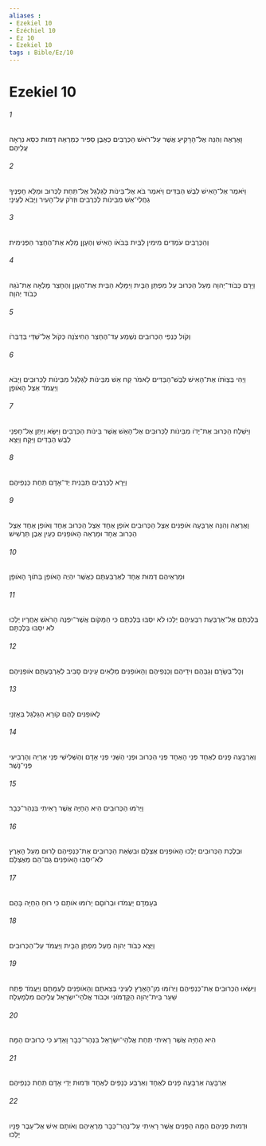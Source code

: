 ```yaml
---
aliases : 
- Ezekiel 10
- Ézéchiel 10
- Ez 10
- Ezekiel 10
tags : Bible/Ez/10
---
```


# Ezekiel 10

###### 1
וָאֶרְאֶה וְהִנֵּה אֶל־הָרָקִיעַ אֲשֶׁר עַל־רֹאשׁ הַכְּרֻבִים כְּאֶבֶן סַפִּיר כְּמַרְאֵה דְּמוּת כִּסֵּא נִרְאָה עֲלֵיהֶם׃
###### 2
וַיֹּאמֶר אֶל־הָאִישׁ לְבֻשׁ הַבַּדִּים וַיֹּאמֶר בֹּא אֶל־בֵּינֹות לַגַּלְגַּל אֶל־תַּחַת לַכְּרוּב וּמַלֵּא חָפְנֶיךָ גַחֲלֵי־אֵשׁ מִבֵּינֹות לַכְּרֻבִים וּזְרֹק עַל־הָעִיר וַיָּבֹא לְעֵינָי׃
###### 3
וְהַכְּרֻבִים עֹמְדִים מִימִין לַבַּיִת בְּבֹאֹו הָאִישׁ וְהֶעָןָן מָלֵא אֶת־הֶחָצֵר הַפְּנִימִית׃
###### 4
וַיָּרָם כְּבֹוד־יְהוָה מֵעַל הַכְּרוּב עַל מִפְתַּן הַבָּיִת וַיִּמָּלֵא הַבַּיִת אֶת־הֶעָןָן וְהֶחָצֵר מָלְאָה אֶת־נֹגַהּ כְּבֹוד יְהוָה׃
###### 5
וְקֹול כַּנְפֵי הַכְּרוּבִים נִשְׁמַע עַד־הֶחָצֵר הַחִיצֹנָה כְּקֹול אֵל־שַׁדַּי בְּדַבְּרֹו׃
###### 6
וַיְהִי בְּצַוֹּתֹו אֶת־הָאִישׁ לְבֻשׁ־הַבַּדִּים לֵאמֹר קַח אֵשׁ מִבֵּינֹות לַגַּלְגַּל מִבֵּינֹות לַכְּרוּבִים וַיָּבֹא וַיַּעֲמֹד אֵצֶל הָאֹופָן׃
###### 7
וַיִּשְׁלַח הַכְּרוּב אֶת־יָדֹו מִבֵּינֹות לַכְּרוּבִים אֶל־הָאֵשׁ אֲשֶׁר בֵּינֹות הַכְּרֻבִים וַיִּשָּׂא וַיִּתֵּן אֶל־חָפְנֵי לְבֻשׁ הַבַּדִּים וַיִּקַּח וַיֵּצֵא׃
###### 8
וַיֵּרָא לַכְּרֻבִים תַּבְנִית יַד־אָדָם תַּחַת כַּנְפֵיהֶם׃
###### 9
וָאֶרְאֶה וְהִנֵּה אַרְבָּעָה אֹופַנִּים אֵצֶל הַכְּרוּבִים אֹופַן אֶחָד אֵצֶל הַכְּרוּב אֶחָד וְאֹופַן אֶחָד אֵצֶל הַכְּרוּב אֶחָד וּמַרְאֵה הָאֹופַנִּים כְּעֵין אֶבֶן תַּרְשִׁישׁ׃
###### 10
וּמַרְאֵיהֶם דְּמוּת אֶחָד לְאַרְבַּעְתָּם כַּאֲשֶׁר יִהְיֶה הָאֹופַן בְּתֹוךְ הָאֹופָן׃
###### 11
בְּלֶכְתָּם אֶל־אַרְבַּעַת רִבְעֵיהֶם יֵלֵכוּ לֹא יִסַּבּוּ בְּלֶכְתָּם כִּי הַמָּקֹום אֲשֶׁר־יִפְנֶה הָרֹאשׁ אַחֲרָיו יֵלֵכוּ לֹא יִסַּבּוּ בְּלֶכְתָּם׃
###### 12
וְכָל־בְּשָׂרָם וְגַבֵּהֶם וִידֵיהֶם וְכַנְפֵיהֶם וְהָאֹופַנִּים מְלֵאִים עֵינַיִם סָבִיב לְאַרְבַּעְתָּם אֹופַנֵּיהֶם׃
###### 13
לָאֹופַנִּים לָהֶם קֹורָא הַגַּלְגַּל בְּאָזְנָי׃
###### 14
וְאַרְבָּעָה פָנִים לְאֶחָד פְּנֵי הָאֶחָד פְּנֵי הַכְּרוּב וּפְנֵי הַשֵּׁנִי פְּנֵי אָדָם וְהַשְּׁלִישִׁי פְּנֵי אַרְיֵה וְהָרְבִיעִי פְּנֵי־נָשֶׁר׃
###### 15
וַיֵּרֹמּוּ הַכְּרוּבִים הִיא הַחַיָּה אֲשֶׁר רָאִיתִי בִּנְהַר־כְּבָר׃
###### 16
וּבְלֶכֶת הַכְּרוּבִים יֵלְכוּ הָאֹופַנִּים אֶצְלָם וּבִשְׂאֵת הַכְּרוּבִים אֶת־כַּנְפֵיהֶם לָרוּם מֵעַל הָאָרֶץ לֹא־יִסַּבּוּ הָאֹופַנִּים גַּם־הֵם מֵאֶצְלָם׃
###### 17
בְּעָמְדָם יַעֲמֹדוּ וּבְרֹוםָם יֵרֹומּוּ אֹותָם כִּי רוּחַ הַחַיָּה בָּהֶם׃
###### 18
וַיֵּצֵא כְּבֹוד יְהוָה מֵעַל מִפְתַּן הַבָּיִת וַיַּעֲמֹד עַל־הַכְּרוּבִים׃
###### 19
וַיִּשְׂאוּ הַכְּרוּבִים אֶת־כַּנְפֵיהֶם וַיֵּרֹומּוּ מִן־הָאָרֶץ לְעֵינַי בְּצֵאתָם וְהָאֹופַנִּים לְעֻמָּתָם וַיַּעֲמֹד פֶּתַח שַׁעַר בֵּית־יְהוָה הַקַּדְמֹונִי וּכְבֹוד אֱלֹהֵי־יִשְׂרָאֵל עֲלֵיהֶם מִלְמָעְלָה׃
###### 20
הִיא הַחַיָּה אֲשֶׁר רָאִיתִי תַּחַת אֱלֹהֵי־יִשְׂרָאֵל בִּנְהַר־כְּבָר וָאֵדַע כִּי כְרוּבִים הֵמָּה׃
###### 21
אַרְבָּעָה אַרְבָּעָה פָנִים לְאֶחָד וְאַרְבַּע כְּנָפַיִם לְאֶחָד וּדְמוּת יְדֵי אָדָם תַּחַת כַּנְפֵיהֶם׃
###### 22
וּדְמוּת פְּנֵיהֶם הֵמָּה הַפָּנִים אֲשֶׁר רָאִיתִי עַל־נְהַר־כְּבָר מַרְאֵיהֶם וְאֹותָם אִישׁ אֶל־עֵבֶר פָּנָיו יֵלֵכוּ׃
